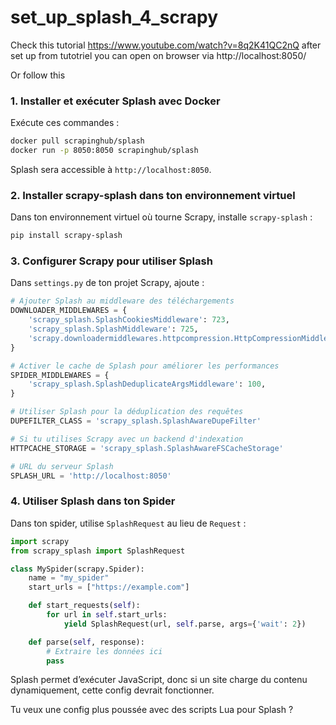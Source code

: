 # set_up_splash_4_scrapy

Check this tutorial https://www.youtube.com/watch?v=8q2K41QC2nQ
after set up from tutotriel you can open on browser via http://localhost:8050/

Or follow this 

### 1. **Installer et exécuter Splash avec Docker**  
Exécute ces commandes :  
```bash
docker pull scrapinghub/splash
docker run -p 8050:8050 scrapinghub/splash
```
Splash sera accessible à `http://localhost:8050`.

### 2. **Installer scrapy-splash dans ton environnement virtuel**  
Dans ton environnement virtuel où tourne Scrapy, installe `scrapy-splash` :  
```bash
pip install scrapy-splash
```

### 3. **Configurer Scrapy pour utiliser Splash**  
Dans `settings.py` de ton projet Scrapy, ajoute :  
```python
# Ajouter Splash au middleware des téléchargements
DOWNLOADER_MIDDLEWARES = {
    'scrapy_splash.SplashCookiesMiddleware': 723,
    'scrapy_splash.SplashMiddleware': 725,
    'scrapy.downloadermiddlewares.httpcompression.HttpCompressionMiddleware': 810,
}

# Activer le cache de Splash pour améliorer les performances
SPIDER_MIDDLEWARES = {
    'scrapy_splash.SplashDeduplicateArgsMiddleware': 100,
}

# Utiliser Splash pour la déduplication des requêtes
DUPEFILTER_CLASS = 'scrapy_splash.SplashAwareDupeFilter'

# Si tu utilises Scrapy avec un backend d'indexation
HTTPCACHE_STORAGE = 'scrapy_splash.SplashAwareFSCacheStorage'

# URL du serveur Splash
SPLASH_URL = 'http://localhost:8050'
```

### 4. **Utiliser Splash dans ton Spider**  
Dans ton spider, utilise `SplashRequest` au lieu de `Request` :
```python
import scrapy
from scrapy_splash import SplashRequest

class MySpider(scrapy.Spider):
    name = "my_spider"
    start_urls = ["https://example.com"]

    def start_requests(self):
        for url in self.start_urls:
            yield SplashRequest(url, self.parse, args={'wait': 2})

    def parse(self, response):
        # Extraire les données ici
        pass
```

Splash permet d’exécuter JavaScript, donc si un site charge du contenu dynamiquement, cette config devrait fonctionner.

Tu veux une config plus poussée avec des scripts Lua pour Splash ?
